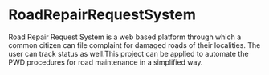 # RoadRepairRequestSystem
Road Repair Request System is a web based platform through which a common citizen can file complaint for damaged roads of their localities.
The user can track status as well.This project can be applied to automate the PWD procedures for road maintenance in a simplified way.
